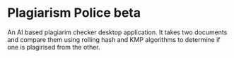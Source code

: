 # Plagiarism Police beta
An AI based plagiarim checker desktop application. 
It takes two documents and compare them using rolling hash and KMP algorithms to determine if one is plagirised from the other.
